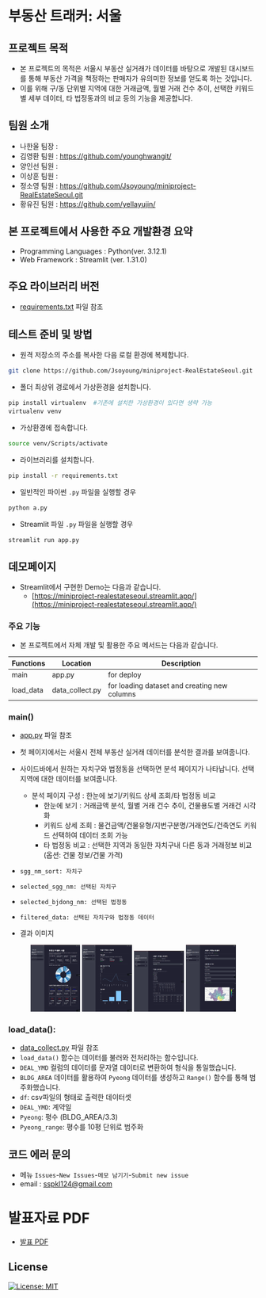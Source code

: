 # 부동산 트래커: 서울

## 프로젝트 목적
- 본 프로젝트의 목적은 서울시 부동산 실거래가 데이터를 바탕으로 개발된 대시보드를 통해 부동산 가격을 책정하는 판매자가 유의미한 정보를 얻도록 하는 것입니다.
- 이를 위해 구/동 단위별 지역에 대한 거래금액, 월별 거래 건수 추이, 선택한 키워드별 세부 데이터, 타 법정동과의 비교 등의 기능을 제공합니다.


## 팀원 소개
- 나한울 팀장 : 
- 김영환 팀원 : https://github.com/younghwangit/
- 양인선 팀원 : 
- 이상훈 팀원 : 
- 정소영 팀원 : https://github.com/Jsoyoung/miniproject-RealEstateSeoul.git
- 황유진 팀원 : https://github.com/yellayujin/



## 본 프로젝트에서 사용한 주요 개발환경 요약
  + Programming Languages : Python(ver. 3.12.1)
  + Web Framework : Streamlit (ver. 1.31.0)

## 주요 라이브러리 버전
  + [requirements.txt](requirements.txt) 파일 참조

## 테스트 준비 및 방법
- 원격 저장소의 주소를 복사한 다음 로컬 환경에 복제합니다.

```bash
git clone https://github.com/Jsoyoung/miniproject-RealEstateSeoul.git
```

- 폴더 최상위 경로에서 가상환경을 설치합니다.

```bash
pip install virtualenv  #기존에 설치한 가상환경이 있다면 생략 가능
virtualenv venv
```

- 가상환경에 접속합니다.
```bash
source venv/Scripts/activate
```

- 라이브러리를 설치합니다.
```bash
pip install -r requirements.txt
```

- 일반적인 파이썬 `.py` 파일을 실행할 경우
```bash
python a.py
```

- Streamlit 파일 `.py` 파일을 실행할 경우
```bash
streamlit run app.py
```

## 데모페이지
- Streamlit에서 구현한 Demo는 다음과 같습니다.
  + [https://miniproject-realestateseoul.streamlit.app/](https://miniproject-realestateseoul.streamlit.app/)

### 주요 기능
 - 본 프로젝트에서 자체 개발 및 활용한 주요 메서드는 다음과 같습니다.

| Functions | Location | Description |
|---|---|---|
| main | app.py  | for deploy |
| load_data | data_collect.py | for loading dataset and creating new columns |


### main()
- [app.py](app.py) 파일 참조
- 첫 페이지에서는 서울시 전체 부동산 실거래 데이터를 분석한 결과를 보여줍니다.
- 사이드바에서 원하는 자치구와 법정동을 선택하면 분석 페이지가 나타납니다. 선택 지역에 대한 데이터를 보여줍니다.
  - 분석 페이지 구성 : 한눈에 보기/키워드 상세 조회/타 법정동 비교
    - 한눈에 보기 : 거래금액 분석, 월별 거래 건수 추이, 건물용도별 거래건 시각화
    - 키워드 상세 조회 : 물건금액/건물유형/지번구분명/거래연도/건축연도 키워드 선택하여 데이터 조회 가능
    - 타 법정동 비교 : 선택한 지역과 동일한 자치구내 다른 동과 거래정보 비교(옵션: 건물 정보/건물 가격)
- `sgg_nm_sort: 자치구`
- `selected_sgg_nm: 선택된 자치구 `
- `selected_bjdong_nm: 선택된 법정동`
- `filtered_data: 선택된 자치구와 법정동 데이터`

- 결과 이미지
<p align = "center" width = "100%">
  <img src = "./image/image1.png" width = "20%">
  <img src = "./image/image2.png" width = "20%">
  <img src = "./image/image3.png" width = "20%">
  <img src = "./image/image4.png" width = "20%">
</p>


### load_data():
- [data_collect.py](data_collect.py) 파일 참조
- `load_data()` 함수는 데이터를 불러와 전처리하는 함수입니다.
- `DEAL_YMD` 컬럼의 데이터를 문자열 데이터로 변환하여 형식을 통일했습니다.
- `BLDG_AREA` 데이터를 활용하여 `Pyeong` 데이터를 생성하고 `Range()` 함수를 통해 범주화했습니다.
- `df`: csv파일의 형태로 출력한 데이터셋
- `DEAL_YMD`: 계약일
- `Pyeong`: 평수 (BLDG_AREA/3.3)
- `Pyeong_range`: 평수를 10평 단위로 범주화


## 코드 에러 문의 
- 메뉴 `Issues`-`New Issues`-`메모 남기기`-`Submit new issue`
- email : sspkl124@gmail.com


# 발표자료 PDF 
 + [발표 PDF](발표자료.pdf)


## License
[![License: MIT](https://img.shields.io/badge/License-MIT-yellow.svg)](https://opensource.org/licenses/MIT)
